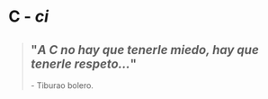 # C - *ci*

> ## "*A **C** no hay que tenerle miedo, hay que tenerle respeto...*"
> \- Tiburao bolero.